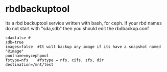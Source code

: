 # rbdbackuptool
Its a rbd backuptool service written with bash, for ceph.
If your rbd names do not start with "sda,sdb" then you should edit the rbdbackup.conf

```
sda=false #
sdb=true
images=false  #It will backup any image if its have a snapshot named "@image"
poolname=mycephpool
fstype=nfs    #fstype = nfs, cifs, zfs, dir
destination=/mnt/test
```
